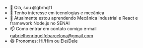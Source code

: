 - 👋 Olá, sou @gbrhq11
- 👀 Tenho interesse em tecnologias e mecânica
- 🌱 Atualmente estou aprendendo Mecânica Industrial e React e framework Node.js no SENAI
- 📫 Como entrar em contato comigo e-mail gabrielhenriquelfcbarcelona@gmail.com
- 😄 Pronomes: Hi/Him ou Ele/Dele


<!---
gbrhq11/gbrhq11 é um repositório ✨ especial ✨ porque seu `README.md` (este arquivo) aparece em seu perfil do GitHub.
Você pode clicar no link Visualizar para ver suas alterações.
--->